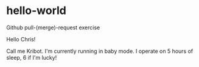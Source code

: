 # hello-world
Github pull-(merge)-request exercise

Hello Chris!

Call me Kribot. I'm currently running in baby mode.
I operate on 5 hours of sleep, 6 if I'm lucky! 
